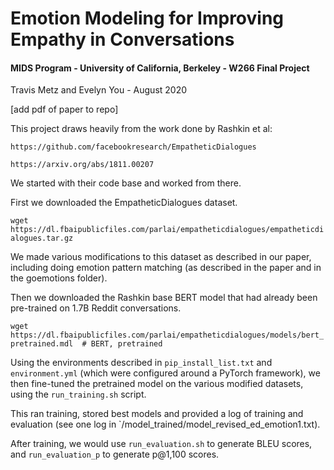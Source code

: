 # Emotion Modeling for Improving Empathy in Conversations
#### MIDS Program - University of California, Berkeley - W266 Final Project
Travis Metz and Evelyn You - August 2020

[add pdf of paper to repo]

This project draws heavily from the work done by Rashkin et al:

    https://github.com/facebookresearch/EmpatheticDialogues

    https://arxiv.org/abs/1811.00207

We started with their code base and worked from there.

First we downloaded the EmpatheticDialogues dataset.

```wget https://dl.fbaipublicfiles.com/parlai/empatheticdialogues/empatheticdialogues.tar.gz```

We made various modifications to this dataset as described in our paper, including doing emotion pattern matching (as described in the paper and in the goemotions folder).


Then we downloaded the Rashkin base BERT model that had already been pre-trained on 1.7B Reddit conversations.

```wget https://dl.fbaipublicfiles.com/parlai/empatheticdialogues/models/bert_pretrained.mdl  # BERT, pretrained```

Using the environments described in `pip_install_list.txt` and `environment.yml` (which were configured around a PyTorch framework), we then fine-tuned the pretrained model on the various modified datasets, using the `run_training.sh` script.

This ran training, stored best models and provided a log of training and evaluation (see one log in `/model_trained/model_revised_ed_emotion1.txt).

After training, we would use `run_evaluation.sh` to generate BLEU scores, and `run_evaluation_p` to generate p@1,100 scores.

